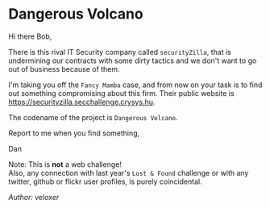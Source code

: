 # Dangerous Volcano

Hi there Bob,

There is this rival IT Security company called `securityZilla`, that is undermining our contracts with some dirty tactics and we don't want to go out of business because of them.

I'm taking you off the `Fancy Mamba` case, and from now on your task is to find out something compromising about this firm. Their public website is https://securityzilla.secchallenge.crysys.hu.

The codename of the project is `Dangerous Volcano`.

Report to me when you find something,

Dan

Note: This is **not** a web challenge!  
Also, any connection with last year's `Lost & Found` challenge or with any twitter, github or flickr user profiles, is purely coincidental.

*Author: veloxer*